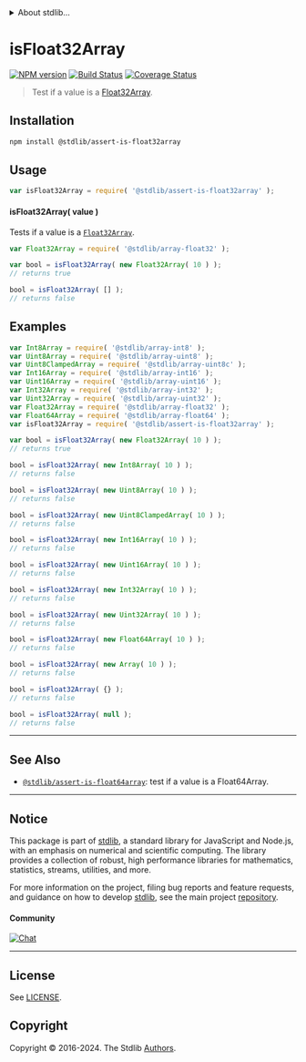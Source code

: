 <!--

@license Apache-2.0

Copyright (c) 2018 The Stdlib Authors.

Licensed under the Apache License, Version 2.0 (the "License");
you may not use this file except in compliance with the License.
You may obtain a copy of the License at

   http://www.apache.org/licenses/LICENSE-2.0

Unless required by applicable law or agreed to in writing, software
distributed under the License is distributed on an "AS IS" BASIS,
WITHOUT WARRANTIES OR CONDITIONS OF ANY KIND, either express or implied.
See the License for the specific language governing permissions and
limitations under the License.

-->


<details>
  <summary>
    About stdlib...
  </summary>
  <p>We believe in a future in which the web is a preferred environment for numerical computation. To help realize this future, we've built stdlib. stdlib is a standard library, with an emphasis on numerical and scientific computation, written in JavaScript (and C) for execution in browsers and in Node.js.</p>
  <p>The library is fully decomposable, being architected in such a way that you can swap out and mix and match APIs and functionality to cater to your exact preferences and use cases.</p>
  <p>When you use stdlib, you can be absolutely certain that you are using the most thorough, rigorous, well-written, studied, documented, tested, measured, and high-quality code out there.</p>
  <p>To join us in bringing numerical computing to the web, get started by checking us out on <a href="https://github.com/stdlib-js/stdlib">GitHub</a>, and please consider <a href="https://opencollective.com/stdlib">financially supporting stdlib</a>. We greatly appreciate your continued support!</p>
</details>

# isFloat32Array

[![NPM version][npm-image]][npm-url] [![Build Status][test-image]][test-url] [![Coverage Status][coverage-image]][coverage-url] <!-- [![dependencies][dependencies-image]][dependencies-url] -->

> Test if a value is a [Float32Array][mdn-float32array].

<section class="installation">

## Installation

```bash
npm install @stdlib/assert-is-float32array
```

</section>

<section class="usage">

## Usage

```javascript
var isFloat32Array = require( '@stdlib/assert-is-float32array' );
```

#### isFloat32Array( value )

Tests if a value is a [`Float32Array`][mdn-float32array].

```javascript
var Float32Array = require( '@stdlib/array-float32' );

var bool = isFloat32Array( new Float32Array( 10 ) );
// returns true

bool = isFloat32Array( [] );
// returns false
```

</section>

<!-- /.usage -->

<section class="examples">

## Examples

<!-- eslint no-undef: "error" -->

```javascript
var Int8Array = require( '@stdlib/array-int8' );
var Uint8Array = require( '@stdlib/array-uint8' );
var Uint8ClampedArray = require( '@stdlib/array-uint8c' );
var Int16Array = require( '@stdlib/array-int16' );
var Uint16Array = require( '@stdlib/array-uint16' );
var Int32Array = require( '@stdlib/array-int32' );
var Uint32Array = require( '@stdlib/array-uint32' );
var Float32Array = require( '@stdlib/array-float32' );
var Float64Array = require( '@stdlib/array-float64' );
var isFloat32Array = require( '@stdlib/assert-is-float32array' );

var bool = isFloat32Array( new Float32Array( 10 ) );
// returns true

bool = isFloat32Array( new Int8Array( 10 ) );
// returns false

bool = isFloat32Array( new Uint8Array( 10 ) );
// returns false

bool = isFloat32Array( new Uint8ClampedArray( 10 ) );
// returns false

bool = isFloat32Array( new Int16Array( 10 ) );
// returns false

bool = isFloat32Array( new Uint16Array( 10 ) );
// returns false

bool = isFloat32Array( new Int32Array( 10 ) );
// returns false

bool = isFloat32Array( new Uint32Array( 10 ) );
// returns false

bool = isFloat32Array( new Float64Array( 10 ) );
// returns false

bool = isFloat32Array( new Array( 10 ) );
// returns false

bool = isFloat32Array( {} );
// returns false

bool = isFloat32Array( null );
// returns false
```

</section>

<!-- /.examples -->

<!-- Section for related `stdlib` packages. Do not manually edit this section, as it is automatically populated. -->

<section class="related">

* * *

## See Also

-   <span class="package-name">[`@stdlib/assert-is-float64array`][@stdlib/assert/is-float64array]</span><span class="delimiter">: </span><span class="description">test if a value is a Float64Array.</span>

</section>

<!-- /.related -->

<!-- Section for all links. Make sure to keep an empty line after the `section` element and another before the `/section` close. -->


<section class="main-repo" >

* * *

## Notice

This package is part of [stdlib][stdlib], a standard library for JavaScript and Node.js, with an emphasis on numerical and scientific computing. The library provides a collection of robust, high performance libraries for mathematics, statistics, streams, utilities, and more.

For more information on the project, filing bug reports and feature requests, and guidance on how to develop [stdlib][stdlib], see the main project [repository][stdlib].

#### Community

[![Chat][chat-image]][chat-url]

---

## License

See [LICENSE][stdlib-license].


## Copyright

Copyright &copy; 2016-2024. The Stdlib [Authors][stdlib-authors].

</section>

<!-- /.stdlib -->

<!-- Section for all links. Make sure to keep an empty line after the `section` element and another before the `/section` close. -->

<section class="links">

[npm-image]: http://img.shields.io/npm/v/@stdlib/assert-is-float32array.svg
[npm-url]: https://npmjs.org/package/@stdlib/assert-is-float32array

[test-image]: https://github.com/stdlib-js/assert-is-float32array/actions/workflows/test.yml/badge.svg?branch=v0.2.0
[test-url]: https://github.com/stdlib-js/assert-is-float32array/actions/workflows/test.yml?query=branch:v0.2.0

[coverage-image]: https://img.shields.io/codecov/c/github/stdlib-js/assert-is-float32array/main.svg
[coverage-url]: https://codecov.io/github/stdlib-js/assert-is-float32array?branch=main

<!--

[dependencies-image]: https://img.shields.io/david/stdlib-js/assert-is-float32array.svg
[dependencies-url]: https://david-dm.org/stdlib-js/assert-is-float32array/main

-->

[chat-image]: https://img.shields.io/gitter/room/stdlib-js/stdlib.svg
[chat-url]: https://app.gitter.im/#/room/#stdlib-js_stdlib:gitter.im

[stdlib]: https://github.com/stdlib-js/stdlib

[stdlib-authors]: https://github.com/stdlib-js/stdlib/graphs/contributors

[umd]: https://github.com/umdjs/umd
[es-module]: https://developer.mozilla.org/en-US/docs/Web/JavaScript/Guide/Modules

[deno-url]: https://github.com/stdlib-js/assert-is-float32array/tree/deno
[deno-readme]: https://github.com/stdlib-js/assert-is-float32array/blob/deno/README.md
[umd-url]: https://github.com/stdlib-js/assert-is-float32array/tree/umd
[umd-readme]: https://github.com/stdlib-js/assert-is-float32array/blob/umd/README.md
[esm-url]: https://github.com/stdlib-js/assert-is-float32array/tree/esm
[esm-readme]: https://github.com/stdlib-js/assert-is-float32array/blob/esm/README.md
[branches-url]: https://github.com/stdlib-js/assert-is-float32array/blob/main/branches.md

[stdlib-license]: https://raw.githubusercontent.com/stdlib-js/assert-is-float32array/main/LICENSE

[mdn-float32array]: https://developer.mozilla.org/en-US/docs/Web/JavaScript/Reference/Global_Objects/Float32Array

<!-- <related-links> -->

[@stdlib/assert/is-float64array]: https://www.npmjs.com/package/@stdlib/assert-is-float64array

<!-- </related-links> -->

</section>

<!-- /.links -->
